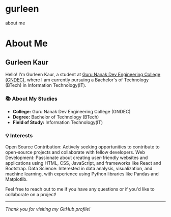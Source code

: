 # gurleen
about me
# About Me

## Gurleen Kaur

Hello! I'm Gurleen Kaur, a student at [Guru Nanak Dev Engineering College (GNDEC)](https://www.gndec.ac.in), where I am currently pursuing a Bachelor's of Technology (BTech) in Information Technology(IT).

### 📚 About My Studies
- **College:** Guru Nanak Dev Engineering College (GNDEC)
- **Degree:** Bachelor of Technology (BTech)
- **Field of Study:** Information Technology(IT)

### 💡 Interests
Open Source Contribution: Actively seeking opportunities to contribute to open-source projects and collaborate with fellow developers.
Web Development: Passionate about creating user-friendly websites and applications using HTML, CSS, JavaScript, and frameworks like React and Bootstrap.
Data Science: Interested in data analysis, visualization, and machine learning, with experience using Python libraries like Pandas and Matplotlib.


Feel free to reach out to me if you have any questions or if you'd like to collaborate on a project!

---

*Thank you for visiting my GitHub profile!*

